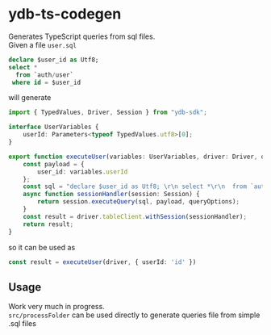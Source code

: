 # ydb-ts-codegen
Generates TypeScript queries from sql files. \
Given a file `user.sql`
```sql
declare $user_id as Utf8;
select *
  from `auth/user`
 where id = $user_id
```

will generate 
```typescript
import { TypedValues, Driver, Session } from "ydb-sdk";

interface UserVariables {
    userId: Parameters<typeof TypedValues.utf8>[0];
}

export function executeUser(variables: UserVariables, driver: Driver, queryOptions?: Parameters<Session["executeQuery"]>[2]) {
    const payload = {
        user_id: variables.userId
    };
    const sql = "declare $user_id as Utf8; \r\n select *\r\n  from `auth/user`\r\n where id = $user_id";
    async function sessionHandler(session: Session) {
        return session.executeQuery(sql, payload, queryOptions);
    }
    const result = driver.tableClient.withSession(sessionHandler);
    return result;
}
```
so it can be used as 
```typescript
const result = executeUser(driver, { userId: 'id' })
```

## Usage
Work very much in progress. \
`src/processFolder` can be used directly to generate queries file from simple .sql files 